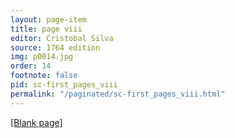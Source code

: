 ```yaml
---
layout: page-item
title: page viii
editor: Cristobal Silva
source: 1764 edition
img: p0014.jpg
order: 14
footnote: false
pid: sc-first_pages_viii
permalink: "/paginated/sc-first_pages_viii.html"
---
```



[[Blank page]]({{site.baseurl}}/images/{{page.img}})


